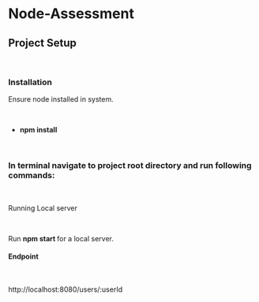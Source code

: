 # Node-Assessment
<h2>Project Setup</h2>
<br>
<h3> Installation </h3>
<p>Ensure node installed in system.</p>
<br>
<ul><li><strong>npm install</strong></li></ul>
<br>
<h3>In terminal navigate to project root directory and run following commands:</h3>
<br>
<p>Running Local server</p>
<br>
<p>Run <strong>npm start </strong> for a local server.</p>
<h4>Endpoint</h4>
<br>
<p> http://localhost:8080/users/:userId</p>
